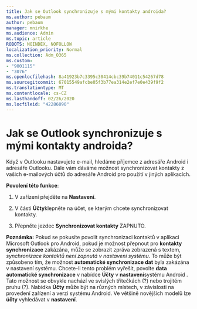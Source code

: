 ```yaml
---
title: Jak se Outlook synchronizuje s mými kontakty androida?
ms.author: pebaum
author: pebaum
manager: mnirkhe
ms.audience: Admin
ms.topic: article
ROBOTS: NOINDEX, NOFOLLOW
localization_priority: Normal
ms.collection: Adm_O365
ms.custom:
- "9001115"
- "3076"
ms.openlocfilehash: 8a41923b7c3395c30414cbc39b74011c54267d78
ms.sourcegitcommit: 67015549afcbe05f3b77ea314e2ef7e0e439f9f2
ms.translationtype: MT
ms.contentlocale: cs-CZ
ms.lasthandoff: 02/26/2020
ms.locfileid: "42286090"
---
```

# <a name="how-does-outlook-sync-with-my-android-contacts"></a>Jak se Outlook synchronizuje s mými kontakty androida?

Když v Outlooku nastavujete e-mail, hledáme příjemce z adresáře Android i adresáře Outlooku. Dále vám dáváme možnost synchronizovat kontakty z vašich e-mailových účtů do adresáře Android pro použití v jiných aplikacích. 
 
**Povolení této funkce**:
 
1. V zařízení přejděte na **Nastavení**.

2. V části **Účty**klepněte na účet, se kterým chcete synchronizovat kontakty.

3. Přepněte jezdec **Synchronizovat kontakty** ZAPNUTO.
 
**Poznámka:** Pokud se pokusíte povolit synchronizaci kontaktů v aplikaci Microsoft Outlook pro Android, pokud je možnost přepnout pro **kontakty synchronizace** zakázána, může se zobrazit zpráva zobrazená s textem, *synchronizace kontaktů není zapnutá v nastavení systému*. To může být způsobeno tím, že možnost **automatické synchronizace dat** byla zakázána v nastavení systému. Chcete-li tento problém vyřešit, povolte **data automatické synchronizace** v nabídce **Účty** v **nastavení**systému Android . Tato možnost se obvykle nachází ve svislých třitečkách (?) nebo trojitém pruhu (?). Nabídka **Účty** může být na různých místech, v závislosti na provedení zařízení a verzi systému Android. Ve většině novějších modelů lze **účty** vyhledávat v **nastavení**.